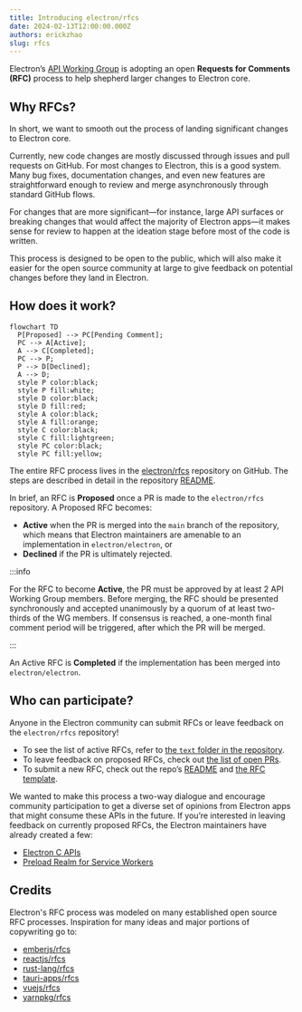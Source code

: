 ```yaml
---
title: Introducing electron/rfcs
date: 2024-02-13T12:00:00.000Z
authors: erickzhao
slug: rfcs
---
```


Electron’s [API Working Group](https://github.com/electron/governance/tree/main/wg-api) is
adopting an open **Requests for Comments (RFC)** process to help shepherd larger changes
to Electron core.

## Why RFCs?

In short, we want to smooth out the process of landing significant changes to Electron core.

Currently, new code changes are mostly discussed through issues and pull requests on GitHub.
For most changes to Electron, this is a good system. Many bug fixes, documentation changes,
and even new features are straightforward enough to review and merge asynchronously through
standard GitHub flows.

For changes that are more significant—for instance, large API surfaces or breaking changes
that would affect the majority of Electron apps—it makes sense for review to happen at the
ideation stage before most of the code is written.

This process is designed to be open to the public, which will also make it easier for the
open source community at large to give feedback on potential changes before they land in
Electron.

## How does it work?

```mermaid
flowchart TD
  P[Proposed] --> PC[Pending Comment];
  PC --> A[Active];
  A --> C[Completed];
  PC --> P;
  P --> D[Declined];
  A --> D;
  style P color:black;
  style P fill:white;
  style D color:black;
  style D fill:red;
  style A color:black;
  style A fill:orange;
  style C color:black;
  style C fill:lightgreen;
  style PC color:black;
  style PC fill:yellow;
```

The entire RFC process lives in the [electron/rfcs](https://github.com/electron/rfcs) repository
on GitHub. The steps are described in detail in the repository
[README](https://github.com/electron/rfcs/blob/main/README.md).

In brief, an RFC is **Proposed** once a PR is made to the `electron/rfcs` repository.
A Proposed RFC becomes:

- **Active** when the PR is merged into the `main` branch of the repository, which means that Electron
  maintainers are amenable to an implementation in `electron/electron`, or
- **Declined** if the PR is ultimately rejected.

:::info

For the RFC to become **Active**, the PR must be approved by at least 2 API Working Group members.
Before merging, the RFC should be presented synchronously and accepted unanimously by a quorum of at
least two-thirds of the WG members. If consensus is reached, a one-month final comment period will
be triggered, after which the PR will be merged.

:::

An Active RFC is **Completed** if the implementation has been merged into `electron/electron`.

## Who can participate?

Anyone in the Electron community can submit RFCs or leave feedback on the `electron/rfcs` repository!

- To see the list of active RFCs, refer to [the `text` folder in the repository](https://github.com/electron/rfcs/tree/main/text).
- To leave feedback on proposed RFCs, check out [the list of open PRs](https://github.com/electron/rfcs/pulls).
- To submit a new RFC, check out the repo’s [README](https://github.com/electron/rfcs) and [the RFC template](https://github.com/electron/rfcs/blob/main/0000-template.md).

We wanted to make this process a two-way dialogue and encourage community participation to get a
diverse set of opinions from Electron apps that might consume these APIs in the future. If you’re
interested in leaving feedback on currently proposed RFCs, the Electron maintainers have already created
a few:

- [Electron C APIs](https://github.com/electron/rfcs/pull/3)
- [Preload Realm for Service Workers](https://github.com/electron/rfcs/pull/4)

## Credits

Electron's RFC process was modeled on many established open source RFC processes.
Inspiration for many ideas and major portions of copywriting go to:

- [emberjs/rfcs](https://github.com/emberjs/rfcs)
- [reactjs/rfcs](https://github.com/reactjs/rfcs)
- [rust-lang/rfcs](https://github.com/rust-lang/rfcs)
- [tauri-apps/rfcs](https://github.com/tauri-apps/rfcs)
- [vuejs/rfcs](https://github.com/vuejs/rfcs)
- [yarnpkg/rfcs](https://github.com/yarnpkg/rfcs)
